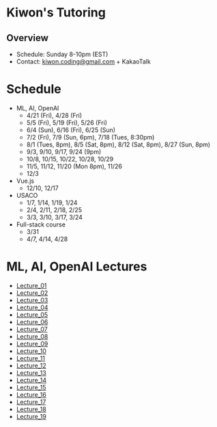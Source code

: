 # Kiwon's Tutoring
## Overview
* Schedule: Sunday 8-10pm (EST)
* Contact: kiwon.coding@gmail.com + KakaoTalk

# Schedule
* ML, AI, OpenAI
  - 4/21 (Fri), 4/28 (Fri)
  - 5/5 (Fri), 5/19 (Fri), 5/26 (Fri)
  - 6/4 (Sun), 6/16 (Fri), 6/25 (Sun)
  - 7/2 (Fri), 7/9 (Sun, 6pm), 7/18 (Tues, 8:30pm)
  - 8/1 (Tues, 8pm), 8/5 (Sat, 8pm), 8/12 (Sat, 8pm), 8/27 (Sun, 8pm)
  - 9/3, 9/10, 9/17, 9/24 (9pm)
  - 10/8, 10/15, 10/22, 10/28, 10/29
  - 11/5, 11/12, 11/20 (Mon 8pm), 11/26
  - 12/3
* Vue.js
  - 12/10, 12/17
* USACO
  - 1/7, 1/14, 1/19, 1/24
  - 2/4, 2/11, 2/18, 2/25
  - 3/3, 3/10, 3/17, 3/24
* Full-stack course
  - 3/31
  - 4/7, 4/14, 4/28
  
# ML, AI, OpenAI Lectures
* [Lecture_01](lectures/lecture_01.md)
* [Lecture_02](lectures/lecture_02.md)
* [Lecture_03](lectures/lecture_03.md)
* [Lecture_04](lectures/lecture_04.md)
* [Lecture_05](lectures/lecture_05.md)
* [Lecture_06](lectures/lecture_06.md)
* [Lecture_07](lectures/lecture_07.md)
* [Lecture_08](lectures/lecture_08.md)
* [Lecture_09](lectures/lecture_09.md)
* [Lecture_10](lectures/lecture_10.md)
* [Lecture_11](lectures/lecture_11.md)
* [Lecture_12](lectures/lecture_12.md)
* [Lecture_13](lectures/lecture_13.md)
* [Lecture_14](lectures/lecture_14.md)
* [Lecture_15](lectures/lecture_15.md)
* [Lecture_16](lectures/lecture_16.md)
* [Lecture_17](lectures/lecture_17.md)
* [Lecture_18](lectures/lecture_18.md)
* [Lecture_19](lectures/lecture_19.md)
